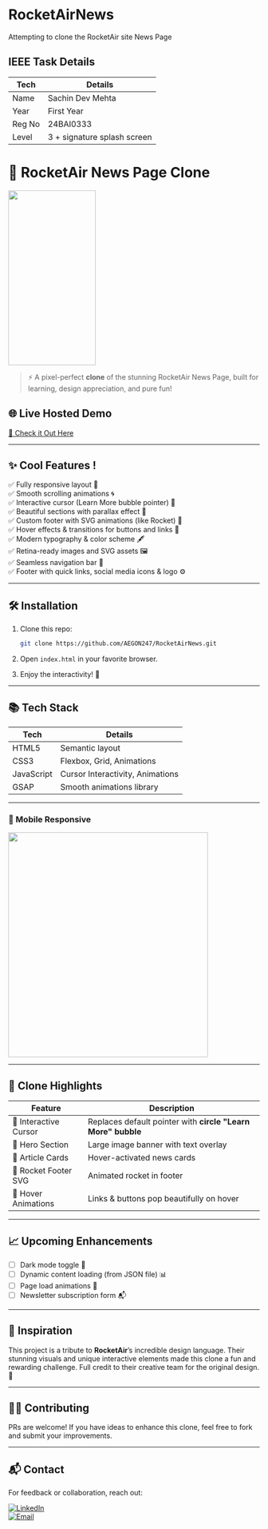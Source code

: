 # RocketAirNews
Attempting to clone the RocketAir site News Page

## IEEE Task Details

| Tech        | Details                            |
|-------------|------------------------------------|
| Name        | Sachin Dev Mehta                   |
| Year        | First Year                         |
| Reg No      | 24BAI0333                          |
| Level       | 3 + signature splash screen        |

# 🚀 RocketAir News Page Clone

<img src="https://cdnl.iconscout.com/lottie/premium/thumb/rocket-cruising-animation-download-in-lottie-json-gif-static-svg-file-formats--launch-startup-spaceship-random-rockets-pack-business-animations-4741101.gif" width="175" height="350">

> ⚡️ A pixel-perfect **clone** of the stunning RocketAir News Page, built for learning, design appreciation, and pure fun!

## 🌐 Live Hosted Demo
[🚀 Check it Out Here](https://rocket-air-news.vercel.app/)

---

## ✨ Cool Features !

✅ Fully responsive layout 📱  
✅ Smooth scrolling animations 🌀  
✅ Interactive cursor (Learn More bubble pointer) 🎯  
✅ Beautiful sections with parallax effect 🌄  
✅ Custom footer with SVG animations (like Rocket) 🚀  
✅ Hover effects & transitions for buttons and links 🎨  
✅ Modern typography & color scheme 🖋️  
✅ Retina-ready images and SVG assets 🖼️  
✅ Seamless navigation bar 🧭  
✅ Footer with quick links, social media icons & logo ⚙️

---

## 🛠️ Installation

1. Clone this repo:
    ```bash
    git clone https://github.com/AEGON247/RocketAirNews.git
    ```

2. Open `index.html` in your favorite browser.

3. Enjoy the interactivity! 🚀

---

## 📚 Tech Stack

| Tech        | Details                            |
|-------------|------------------------------------|
| HTML5       | Semantic layout                    |
| CSS3        | Flexbox, Grid, Animations          |
| JavaScript  | Cursor Interactivity, Animations   |
| GSAP        | Smooth animations library          |

---

### 📱 Mobile Responsive

<img src="https://assets-v2.lottiefiles.com/a/a4f834e2-1181-11ee-837e-73355d490bd4/8wZ2AGdbAh.gif" width="400" height="450">

---

## 🚀 Clone Highlights

| Feature                  | Description |
|-------------------------|-------------|
| 🧲 Interactive Cursor   | Replaces default pointer with **circle "Learn More" bubble** |
| 🌄 Hero Section        | Large image banner with text overlay |
| 📖 Article Cards       | Hover-activated news cards |
| 🚀 Rocket Footer SVG   | Animated rocket in footer |
| 🎨 Hover Animations    | Links & buttons pop beautifully on hover |

---

## 📈 Upcoming Enhancements

- [ ] Dark mode toggle 🌙
- [ ] Dynamic content loading (from JSON file) 📊
- [ ] Page load animations 💫
- [ ] Newsletter subscription form 📬

---

## 🌟 Inspiration

This project is a tribute to **RocketAir**’s incredible design language. Their stunning visuals and unique interactive elements made this clone a fun and rewarding challenge. Full credit to their creative team for the original design. 👏

---

## 👨‍💻 Contributing

PRs are welcome! If you have ideas to enhance this clone, feel free to fork and submit your improvements.

---

## 📬 Contact

For feedback or collaboration, reach out:

[![LinkedIn](https://img.shields.io/badge/LinkedIn-Connect-blue?logo=linkedin)](https://www.linkedin.com/in/sachin-mehta-785704272/)  
[![Email](https://img.shields.io/badge/Email-Contact%20Me-red?logo=gmail)](mailto:sachinmehta247@gmail.com)